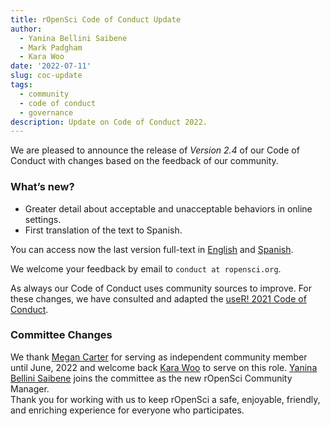```yaml
---
title: rOpenSci Code of Conduct Update
author:
  - Yanina Bellini Saibene
  - Mark Padgham
  - Kara Woo
date: '2022-07-11'
slug: coc-update
tags:
  - community
  - code of conduct
  - governance
description: Update on Code of Conduct 2022.
---
```


We are pleased to announce the release of _Version 2.4_ of our Code of Conduct with changes based on the feedback of our community.

### What’s new?

- Greater detail about acceptable and unacceptable behaviors in online settings. 
- First translation of the text to Spanish.

You can access now the last version full-text in [English](/code-of-conduct/) and [Spanish](/codigo-de-conducta/). 

We welcome your feedback by email to `conduct at ropensci.org`. 

As always our Code of Conduct uses community sources to improve.  For these changes, we have consulted and adapted the [useR! 2021 Code of Conduct](https://user2021.r-project.org/participation/coc/). 

### Committee Changes

We thank [Megan Carter](https://www.esipfed.org/about/people/megan-carter) for serving as independent community member until June, 2022 and welcome back [Kara Woo](https://karawoo.com/) to serve on this role.  [Yanina Bellini Saibene](/author/yanina-bellini-saibene/) joins the committee as the new rOpenSci Community Manager.  
Thank you for working with us to keep rOpenSci a safe, enjoyable, friendly, and enriching experience for everyone who participates.